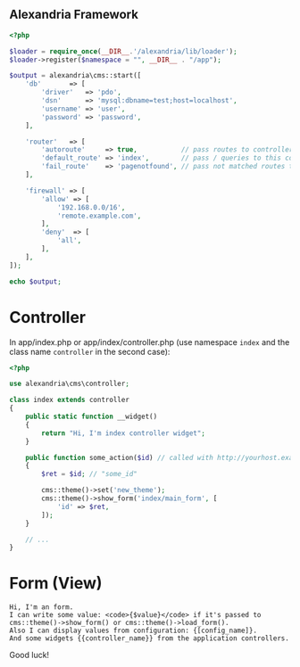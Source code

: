 Alexandria Framework
--------------------

``` php
<?php

$loader = require_once(__DIR__.'/alexandria/lib/loader');
$loader->register($namespace = "", __DIR__ . "/app");

$output = alexandria\cms::start([
	'db'       => [
		'driver'   => 'pdo',
		'dsn'      => 'mysql:dbname=test;host=localhost',
		'username' => 'user',
		'password' => 'password',
	],

	'router'   => [
		'autoroute'     => true,           // pass routes to controllers that are matched with the namespace
		'default_route' => 'index',        // pass / queries to this controller
		'fail_route'    => 'pagenotfound', // pass not matched routes to this controller
	],

	'firewall' => [
		'allow' => [
			'192.168.0.0/16',
			'remote.example.com',
		],
		'deny'  => [
			'all',
		],
	],
]);

echo $output;

```

Controller
==========

In app/index.php or app/index/controller.php (use namespace `index` and the class name `controller` in the second case):

``` php
<?php

use alexandria\cms\controller;

class index extends controller
{
	public static function __widget()
	{
		return "Hi, I'm index controller widget";
	}

	public function some_action($id) // called with http://yourhost.example.com/some_action/some_id
	{
		$ret = $id; // "some_id"

		cms::theme()->set('new_theme');
		cms::theme()->show_form('index/main_form', [
			'id' => $ret,
		]);
	}

	// ...
}

```

Form (View)
===========

```
Hi, I'm an form.
I can write some value: <code>{$value}</code> if it's passed to cms::theme()->show_form() or cms::theme()->load_form().
Also I can display values from configuration: {[config_name]}.
And some widgets {{controller_name}} from the application controllers.

```

Good luck!
